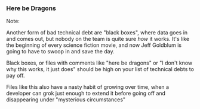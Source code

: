 <!-- .slide: data-background-image="resources/trogdor.jpg" data-background-position="center bottom" data-background-repeat="no-repeat" data-background-color="#fff" data-background-size="contain" -->

### Here be Dragons

Note:

Another form of bad technical debt are "black boxes", where data goes in and comes out, but nobody on the team is quite sure *how* it works. It's like the beginning of every science fiction movie, and now Jeff Goldblum is going to have to swoop in and save the day.

Black boxes, or files with comments like "here be dragons" or "I don't know why this works, it just does" should be high on your list of technical debts to pay off.

Files like this also have a nasty habit of growing over time, when a developer can grok just enough to extend it before going off and disappearing under "mysterious circumstances"
